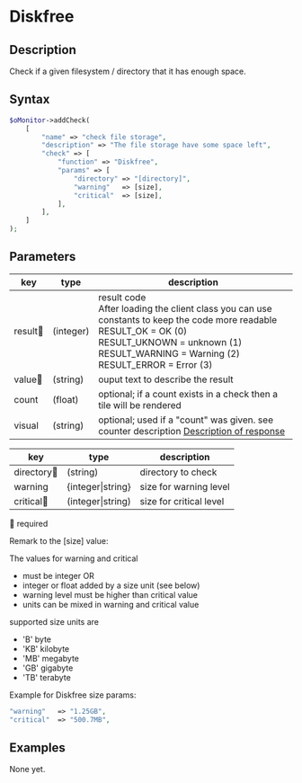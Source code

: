 # Diskfree #

## Description ##

Check if a given filesystem / directory that it has enough space.

## Syntax ##

```php
$oMonitor->addCheck(
    [
        "name" => "check file storage",
        "description" => "The file storage have some space left",
        "check" => [
            "function" => "Diskfree",
            "params" => [
                "directory" => "[directory]",
                "warning"   => [size],
                "critical"  => [size],
            ],
        ],
    ]
);
```

## Parameters ##

| key        | type     | description
|---         |---       |---
|result🔸    |(integer) | result code <br>After loading the client class you can use constants to keep the code more readable<br>RESULT_OK = OK (0)<br>RESULT_UKNOWN = unknown (1)<br>RESULT_WARNING = Warning (2) <br>RESULT_ERROR = Error (3)
|value🔸     |(string)  | ouput text to describe the result
|count       |(float)   | optional; if a count exists in a check then a tile will be rendered
|visual      |(string)  | optional; used if a "count" was given. see counter description [Description of response](../../../20_Client/20_Description_of_response.md)

| key        | type     | description
|---         |---       |---
|directory🔸 |(string)  | directory to check
|warning     |{integer\|string} | size for warning level
|critical🔸  |(integer\|string) | size for critical level

🔸 required

Remark to the [size] value:

The values for warning and critical

- must be integer OR
- integer or float added by a size unit (see below)
- warning level must be higher than critical value
- units can be mixed in warning and critical value

supported size units are

- 'B' byte
- 'KB' kilobyte
- 'MB' megabyte
- 'GB' gigabyte
- 'TB' terabyte

Example for Diskfree size params:

```php
"warning"   => "1.25GB",
"critical"  => "500.7MB",
```

## Examples ##

None yet.
